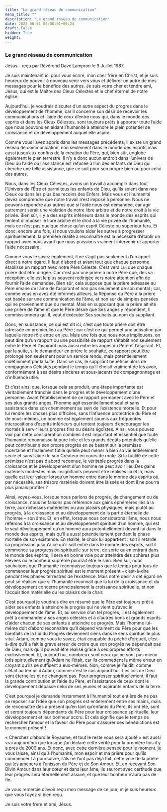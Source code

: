 ```yaml
---
title: "Le grand réseau de communication"
menu_title: ""
description: "Le grand réseau de communication"
date: 2022-06-01 06:00:01+00:24
draft: False
hidden: True
weight:
---
```

### Le grand réseau de communication

Jésus - reçu par Révérend Dave Lampron le 9 Juillet 1987.

Je suis maintenant ici pour vous écrire, mon cher frère en Christ, et je suis heureux de pouvoir à nouveau venir vers vous et délivrer un autre de mes messages pour le bénéfice des autres. Je suis votre cher et tendre ami, Jésus, qui est le Maître des Cieux Célestes et le chef éternel de notre église.

Aujourd’hui, je voudrais discuter d’un autre aspect du progrès dans le développement de l’homme, car il concerne son désir de recevoir les communications et l’aide de ceux d’entre nous qui, dans le monde des esprits et dans les Cieux Célestes, sont toujours prêts à apporter toute l’aide que nous pouvons en aidant l’humanité à atteindre le plein potentiel de croissance et de développement auquel elle aspire.

Comme vous l’avez appris dans les messages précédents, il existe un grand réseau de communication, non seulement dans le monde des esprits mais aussi jusqu’aux confins de la création du Père, qui, bien sûr, englobe également le plan terrestre. Il n’y a donc aucun endroit dans l’univers de Dieu où l’aide ou l’assistance est refusée à l’un des enfants de Dieu qui cherche une telle assistance, que ce soit pour son propre bien ou pour celui des autres.

Nous, dans les Cieux Célestes, avons un travail à accomplir dans tout l’Univers de l’Être et parmi tous les enfants de Dieu, qu’ils soient dans nos Cieux ou dans les plus bas recoins des Enfers. Mais vous et l’humanité devez comprendre que notre travail n’est imposé à personne. Nous ne pouvons répondre aux autres que si l’aide nous est demandée, car agir autrement serait une violation de notre libre arbitre et de notre droit à la vie privée. Bien sûr, il y a des esprits inférieurs dans le monde des esprits qui tentent d’imposer le libre arbitre et le droit à la vie privée de l’humanité, mais ce n’est pas quelque chose qu’un esprit Céleste ou supérieur fera. Et donc, encore une fois, si nous voulons aider les autres à progresser spirituellement, la première réalité à reconnaître est la nécessité d’établir un rapport avec nous avant que nous puissions vraiment intervenir et apporter l’aide nécessaire.

Comme vous le savez également, il ne s’agit pas seulement d’un appel direct à notre égard. Il faut d’abord et avant tout que chaque personne établisse un rapport avec notre Père Céleste. C’est vers Lui que chaque prière doit être dirigée. Car c’est par une prière à notre Père que, dès sa réception, elle est le plus souvent redirigée vers notre attention afin de fournir l’aide demandée. Bien sûr, cela suppose que la prière adressée au Père émane de l’âme de l’aspirant et non pas seulement de son mental ; car, comme vous en avez été informés ailleurs, la Réponse du Père à la prière est basée sur une communication de l’âme, et non sur de simples pensées qui ne proviennent que du mental. Mais en supposant que la prière ait été une prière de l’âme et que le Père désire que Ses anges y répondent, Il commissionnera qui IL veut d’exécuter Ses souhaits au nom du suppliant.

Donc, en substance, ce qui est dit ici, c’est que toute prière doit être adressée en premier lieu au Père ; car c’est ce qui permet une activation par laquelle notre rôle entre en jeu. Mais une fois que nous nous impliquons, on peut dire qu’un rapport ou une possibilité de rapport s’établit non seulement entre le Père et l’aspirant mais aussi entre les anges du Père et l’aspirant. Et, par la suite, si le demandeur en prière le souhaite, ce rapport peut être prolongé non seulement pour un service rendu, mais potentiellement indéfiniment par la suite. Dans ce cas, le suppliant bénéficie alors de compagnons Célestes pendant le temps qu’il choisit vraiment de les avoir, conformément à ses désirs sincères et sous-jacents de compagnonnage et d’influence utile.

Et c’est ainsi que, lorsque cela se produit, une étape importante est véritablement franchie dans le progrès et le développement d’une personne. Avant l’établissement de ce rapport permanent avec le Père et ses plus grands anges, l’homme agit essentiellement seul et sans assistance dans son cheminement au sein de l’existence mortelle. Et pour lui rendre les choses plus difficiles, sans l’influence protectrice du Père et de nous-mêmes, un homme est également soumis aux fréquentes interpositions d’esprits inférieurs qui tentent toujours d’encourager les mortels à servir leurs propres fins ou désirs égoïstes. Ainsi, vous pouvez voir par cette considération combien il est important et essentiel que toute l’humanité reconnaisse la pure folie et les grands dégâts potentiels qu’elle peut contribuer à son propre progrès en se basant sur la prémisse incertaine et finalement futile qu’elle peut mener à bien sa vie entièrement seule et sans l’aide de son Créateur en cours de route. Si la futilité de cette prémisse n’est pas d’abord reconnue, le véritable progrès dans la croissance et le développement d’un homme ne peut avoir lieu.Des gains matériels modestes mais insignifiants peuvent être réalisés ici et là, mais quelle est leur valeur lorsqu’un homme entre dans le monde des esprits où, par nécessité, ses trésors matériels doivent être laissés et dont il ne pourra plus jamais profiter ?

Ainsi, voyez-vous, lorsque nous parlons de progrès, de changement ou de croissance, nous ne faisons pas référence aux gains éphémères liés à la terre, aux richesses matérielles ou aux plaisirs physiques, mais plutôt au progrès, à la croissance et au développement de la partie éternelle de l’homme – son âme. Et, en effet, lorsque nous considérons l’âme, nous nous référons à la croissance et au développement spirituel d’un homme, qui est le seul développement qu’un homme aura potentiellement devant lui dans le monde des esprits, mais qu’il a aussi potentiellement pendant la phase mortelle de son existence. En réalité, le choix lui appartient : soit il retarde sa progression jusqu’à ce qu’il soit entré dans le monde des esprits, soit il commence sa progression spirituelle sur terre, de sorte qu’en entrant dans le monde des esprits, il sera en bonne voie pour atteindre des sphères plus élevées où le bonheur suprême pourrait être le sien. Bien sûr, nous souhaitons que l’humanité reconnaisse toujours que le temps pour tous de commencer leur progrès spirituel est le moment présent – c’est-à-dire pendant les phases terrestres de l’existence. Mais notre désir à cet égard ne peut se réaliser que si l’humanité reconnaît que la loi de la croissance et du développement concerne principalement la croissance spirituelle, et non l’acquisition matérielle ou les plaisirs de la chair.

C’est pourquoi je voudrais dire en résumé que le Père est toujours prêt à aider ses enfants à atteindre le progrès qui ne vient qu’avec le développement de l’âme. Et, au service d’un tel progrès, il est également prêt à commander à ses anges célestes et à d’autres bons et grands esprits d’aider chacun de ses enfants à atteindre ce progrès. Mais l’homme lui-même doit d’abord reconnaître qu’il dépend vraiment du Père pour que les bienfaits de la Loi du Progrès deviennent siens dans le sens spirituel le plus vital. Adam, comme vous le savez, était coupable du péché d’orgueil, c’est-à-dire qu’il a fait la grave erreur de croire que son progrès ne dépendait pas de Dieu, mais qu’il pouvait être réalisé grâce à ses propres efforts exclusivement. Et, aujourd’hui, nombreux sont ceux qui ne sont pas mieux lotis spirituellement qu’Adam ne l’était, car ils commettent la même erreur en croyant qu’ils se suffisent à eux-mêmes. Non, comme je l’ai dit, comme c’était au temps d’Adam, comme c’est le cas aujourd’hui. Les lois de Dieu sont éternelles et ne changent pas. Pour progresser spirituellement, il faut la grande contribution et l’aide du Père, et l’assistance de ceux dont le développement dépasse celui de ses jeunes et aspirants enfants de la terre.

C’est pourquoi je demande instamment à l’humanité tout entière de ne pas se reposer sur l’idée que son progrès est entièrement entre ses mains, mais de reconnaître dès à présent qu’en tant qu’enfants du Père, ils ont été, sont et seront toujours dépendants du Père pour leur croissance spirituelle, leur développement et leur bonheur accru. Et cela signifie que le temps de rechercher l’amour et la faveur du Père pour s’assurer ces bénédictions est le moment présent !

« Cherchez d’abord le Royaume, et tout le reste vous sera ajouté » est aussi vrai aujourd’hui que lorsque j’ai déclaré cette vérité pour la première fois il y a près de 2000 ans. Et donc, avec cette dernière pensée pour le moment, je vous laisse, ainsi qu’à l’humanité, mon espoir et ma prière pour qu’ils commencent à poursuivre, s’ils ne l’ont pas déjà fait, cette voie de la prière qui les amènera à l’unisson du Père et de Son Amour. Et, en recevant Son Divin Amour dans leur cœur et dans leur âme, ils sauront avec certitude que leur progrès sera éternellement assuré, et que leur bonheur n’aura pas de fin.

Je vous remercie d’avoir reçu mon message de ce jour, et je suis heureux que vous l’ayez si bien reçu.

Je suis votre frère et ami, Jésus.
